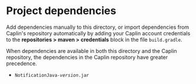 # Project dependencies

Add dependencies manually to this directory, or import dependencies from Caplin's repository automatically by adding your Caplin account credentials to the **repositories > maven > credentials** block in the file `build.gradle`.
 
When dependencies are available in both this directory and the Caplin repository, the dependencies in the Caplin repository have greater precedence.

* <code>NotificationJava-<em>version</em>.jar</code>